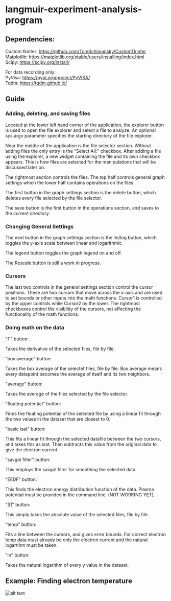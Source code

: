 # langmuir-experiment-analysis-program

## Dependencies:

Custom tkinter: https://github.com/TomSchimansky/CustomTkinter  
Matplotlib: https://matplotlib.org/stable/users/installing/index.html  
Scipy: https://scipy.org/install/  

For data recording only:  
PyVisa: https://pypi.org/project/PyVISA/  
Tqdm: https://tqdm.github.io/  

## Guide

### Adding, deleting, and saving files

Located at the lower left hand corner of the application, the explorer button is used to open the file explorer and select a file to analyze. An optional sys.argv parameter specifies the starting directory of the file explorer.

Near the middle of the application is the file selector section. Without adding files the only entry is the "Select All:" checkbox. After adding a file using the explorer, a new widget containing the file and its own checkbox appears. This is how files are selected for the manipulations that will be discussed later on.

The rightmost section controls the files. The top half controls general graph settings which the lower half contains operations on the files.

The first button in the graph settings section is the delete button, which deletes every file selected by the file selector.

The save button is the first button in the operations section, and saves to the current directory.


### Changing General Settings

The next button in the graph settings section is the lin/log button, which toggles the y-axis scale between linear and logarithmic.

The legend button toggles the graph legend on and off.

The Rescale button is still a work in progress.


### Cursors

The last two controls in the general settings section control the cursor positions. These are two cursors that move across the x-axis and are used to set bounds or other inputs into the math functions. Cursor1 is controlled by the upper controls while Cursor2 by the lower. The rightmost checkboxes control the visibility of the cursors, not affecting the functionality of the math functions.


### Doing math on the data

"f'" button:

Takes the derivative of the selected files, file by file.

"box average" button:

Takes the box average of the selectef files, file by file.
Box average means every datapoint becomes the average of itself and its two neighbors.

"average" button:
 
Takes the average of the files selected by the file selector.

"floating potential" button:

Finds the floating potential of the selected file by using a linear fit through the two values in the dataset that are closest to 0.

"basic isat" button:

This fits a linear fit through the selected datafile between the two cursors, and takes this as isat. Then subtracts this value from the original data to give the electron current.

"savgol filter" button:

This employs the savgol filter for smoothing the selected data.

"EEDF" button:

This finds the electron energy distribution function of the data. Plasma potential must be provided in the command line. (NOT WORKING YET).

"|f|" button:

This simply takes the absolute value of the selected files, file by file.

"temp" button:

Fits a line between the cursors, and gives error bounds. For correct electron temp data must already be only the electron current and the natural logartihm must be taken.

"ln" button:

Takes the natural logarithm of every y value in the dataset.


## Example: Finding electron temperature

![alt text](https://github.com/Theallpro1/langmuir-experiment-analysis-program/blob/ExampleImages/first_step.png?raw=true)
